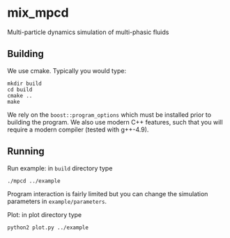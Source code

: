 # mix_mpcd
Multi-particle dynamics simulation of multi-phasic fluids

## Building

We use cmake. Typically you would type:
```
mkdir build
cd build
cmake ..
make
```

We rely on the `boost::program_options` which must be installed prior to
building the program. We also use modern C++ features, such that you will
require a modern compiler (tested with g++-4.9).

## Running

Run example: in `build` directory type
```
./mpcd ../example
```

Program interaction is fairly limited but you can change the simulation
parameters in `example/parameters`.

Plot: in plot directory type
```
python2 plot.py ../example
```
